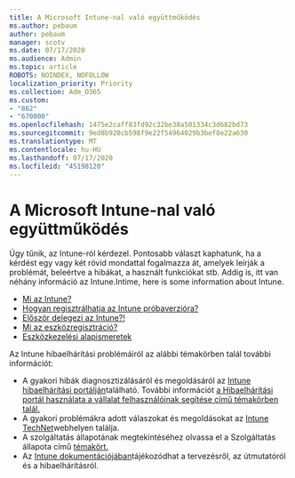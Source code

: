 ```yaml
---
title: A Microsoft Intune-nal való együttműködés
ms.author: pebaum
author: pebaum
manager: scotv
ms.date: 07/17/2020
ms.audience: Admin
ms.topic: article
ROBOTS: NOINDEX, NOFOLLOW
localization_priority: Priority
ms.collection: Adm_O365
ms.custom:
- "862"
- "670000"
ms.openlocfilehash: 1475e2caff83fd92c32be38a501334c3d682bd73
ms.sourcegitcommit: 9ed8b920cb598f9e22f54964029b3bef8e22a630
ms.translationtype: MT
ms.contentlocale: hu-HU
ms.lasthandoff: 07/17/2020
ms.locfileid: "45198120"
---
```

# <a name="working-with-microsoft-intune"></a>A Microsoft Intune-nal való együttműködés

Úgy tűnik, az Intune-ról kérdezel. Pontosabb választ kaphatunk, ha a kérdést egy vagy két rövid mondattal fogalmazza át, amelyek leírják a problémát, beleértve a hibákat, a használt funkciókat stb. Addig is, itt van néhány információ az Intune.Intime, here is some information about Intune.

- [Mi az Intune?](https://docs.microsoft.com/intune/what-is-intune)
- [Hogyan regisztrálhatja az Intune próbaverzióra?](https://docs.microsoft.com/intune/free-trial-sign-up)
- [Először delegezi az Intune?!](https://docs.microsoft.com/intune/setup-steps)
- [Mi az eszközregisztráció?](https://docs.microsoft.com/intune/device-enrollment)
- [Eszközkezelési alapismeretek](https://docs.microsoft.com/mem/intune/fundamentals/)

Az Intune hibaelhárítási problémáiról az alábbi témakörben talál további információt:

- A gyakori hibák diagnosztizálásáról és megoldásáról az [Intune hibaelhárítási portálján](https://aka.ms/intunetroubleshooting)található. További információt [a Hibaelhárítási portál használata a vállalat felhasználóinak segítése című témakörben talál.](https://docs.microsoft.com/intune/help-desk-operators)
- A gyakori problémákra adott válaszokat és megoldásokat az [Intune TechNet](https://aka.ms/intuneforums)webhelyen találja.
- A szolgáltatás állapotának megtekintéséhez olvassa el a Szolgáltatás állapota című [témakört.](https://portal.office.com/AdminPortal/Home#/servicehealth)
- Az [Intune dokumentációjában](https://docs.microsoft.com/intune/)tájékozódhat a tervezésről, az útmutatóról és a hibaelhárításról.